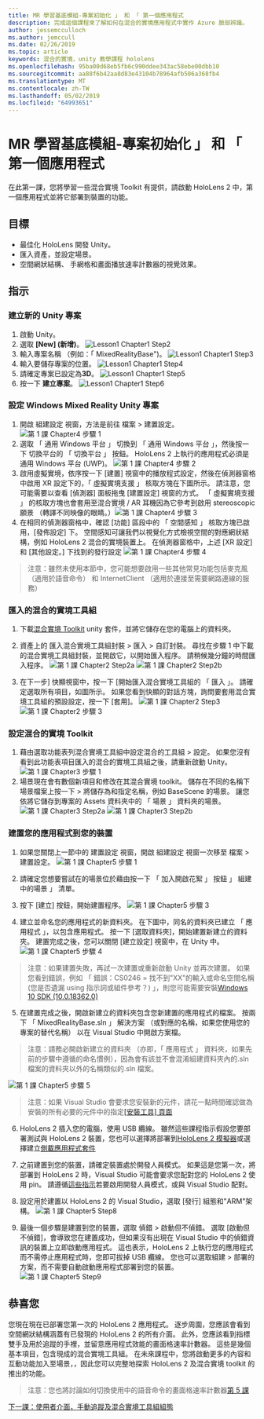 ```yaml
---
title: MR 學習基底模組-專案初始化 」 和 「 第一個應用程式
description: 完成這個課程來了解如何在混合的實境應用程式中實作 Azure 臉部辨識。
author: jessemcculloch
ms.author: jemccull
ms.date: 02/26/2019
ms.topic: article
keywords: 混合的實境，unity 教學課程 hololens
ms.openlocfilehash: 95ba00d68eb5fb6c990ddee343ac58ebe00dbb10
ms.sourcegitcommit: aa88f6b42aa8d83e43104b78964afb506a368fb4
ms.translationtype: MT
ms.contentlocale: zh-TW
ms.lasthandoff: 05/02/2019
ms.locfileid: "64993651"
---
```

# <a name="mr-learning-base-module---project-initialization-and-first-application"></a>MR 學習基底模組-專案初始化 」 和 「 第一個應用程式

在此第一課，您將學習一些混合實境 Toolkit 有提供，請啟動 HoloLens 2 中，第一個應用程式並將它部署到裝置的功能。

## <a name="objectives"></a>目標

* 最佳化 HoloLens 開發 Unity。
* 匯入資產，並設定場景。
* 空間網狀結構、 手網格和畫面播放速率計數器的視覺效果。

## <a name="instructions"></a>指示

### <a name="create-new-unity-project"></a>建立新的 Unity 專案

1. 啟動 Unity。
2. 選取 **\[New\] (新增)**。
![Lesson1 Chapter1 Step2](images/Lesson1Chapter1Step2.JPG)
3. 輸入專案名稱 （例如：「 MixedRealityBase")。
![Lesson1 Chapter1 Step3](images/Lesson1Chapter1Step3.JPG)
4. 輸入要儲存專案的位置。
![Lesson1 Chapter1 Step4](images/Lesson1Chapter1Step4.JPG)
5. 請確定專案已設定為**3D**。
![Lesson1 Chapter1 Step5](images/Lesson1Chapter1Step5.JPG)
6. 按一下 **建立專案**。
![Lesson1 Chapter1 Step6](images/Lesson1Chapter1Step6.JPG)

### <a name="configure-the-unity-project-for-windows-mixed-reality"></a>設定 Windows Mixed Reality Unity 專案

1. 開啟 組建設定 視窗，方法是前往 檔案 > 建置設定。
![第 1 課 Chapter4 步驟 1](images/Lesson1Chapter4Step1.JPG)
2. 選取 「 通用 Windows 平台 」 切換到 「 通用 Windows 平台 」，然後按一下 切換平台的 「 切換平台 」 按鈕。 HoloLens 2 上執行的應用程式必須是通用 Windows 平台 (UWP)。
![第 1 課 Chapter4 步驟 2](images/Lesson1Chapter4Step2.JPG)
3. 啟用虛擬實境，依序按一下 [建置] 視窗中的播放程式設定，然後在偵測器窗格中啟用 XR 設定下的，「 虛擬實境支援 」 核取方塊在下圖所示。 請注意，您可能需要以查看 [偵測器] 面板拖曳 [建置設定] 視窗的方式。 「 虛擬實境支援 」 的核取方塊也會套用至混合實境 / AR 耳機因為它參考到啟用 stereoscopic 願景 （轉譯不同映像的眼睛。）![第 1 課 Chapter4 步驟 3](images/Lesson1Chapter4Step3.JPG)
4. 在相同的偵測器窗格中，確認 [功能] 區段中的 「 空間感知 」 核取方塊已啟用，[發佈設定] 下。 空間感知可讓我們以視覺化方式檢視空間的對應網狀結構，例如 HoloLens 2 混合的實境裝置上。 在偵測器窗格中，上述 [XR 設定] 和 [其他設定。] 下找到的發行設定
![第 1 課 Chapter4 步驟 4](images/Lesson1Chapter4Step4.JPG)

> 注意：雖然未使用本節中，您可能想要啟用一些其他常見功能包括麥克風 （適用於語音命令） 和 InternetClient （適用於連接至需要網路連線的服務）

### <a name="import-the-mixed-reality-toolkit"></a>匯入的混合的實境工具組

1. 下載[混合實境 Toolkit](https://github.com/Microsoft/MixedRealityToolkit-Unity/releases/download/v2.0.0-RC1/Microsoft.MixedReality.Toolkit.Unity.Foundation-v2.0.0-RC1.unitypackage) unity 套件，並將它儲存在您的電腦上的資料夾。

2. 資產上的 匯入混合實境工具組封裝 > 匯入 > 自訂封裝。 尋找在步驟 1 中下載的混合實境工具組封裝，並開啟它，以開始匯入程序。 請稍候幾分鐘的時間匯入程序。
    ![第 1 課 Chapter2 Step2a](images/Lesson1Chapter2Step2a.JPG) ![第 1 課 Chapter2 Step2b](images/Lesson1Chapter2Step2b.JPG)

3. 在下一步] 快顯視窗中，按一下 [開始匯入混合實境工具組的 「 匯入 」。 請確定選取所有項目，如圖所示。 如果您看到快顯的對話方塊，詢問要套用混合實境工具組的預設設定，按一下 [套用]。
    ![第 1 課 Chapter2 Step3](images/Lesson1Chapter2Step3.JPG) ![第 1 課 Chapter2 步驟 3](images/Lesson1Chapter2Step3b.JPG)

### <a name="configure-the-mixed-reality-toolkit"></a>設定混合的實境 Toolkit

1. 藉由選取功能表列混合實境工具組中設定混合的工具組 > 設定。 如果您沒有看到此功能表項目匯入的混合的實境工具組之後，請重新啟動 Unity。
![第 1 課 Chapter3 步驟 1](images/Lesson1Chapter3Step1.JPG)
2. 場景現在會有數個新項目和修改在其混合實境 toolkit。 儲存在不同的名稱下場景檔案上按一下 > 將儲存為和指定名稱，例如 BaseScene 的場景。 讓您依將它儲存到專案的 Assets 資料夾中的 「 場景 」 資料夾的場景。
![第 1 課 Chapter3 Step2a](images/Lesson1Chapter3Step2a.JPG)
![第 1 課 Chapter3 Step2b](images/Lesson1Chapter3Step2b.JPG)

### <a name="build-your-application-to-your-device"></a>建置您的應用程式到您的裝置

1. 如果您關閉上一節中的 建置設定 視窗，開啟 組建設定 視窗一次移至 檔案 > 建置設定。
    ![第 1 課 Chapter5 步驟 1](images/Lesson1Chapter5Step1.JPG)

2. 請確定您想要嘗試在的場景位於藉由按一下 「 加入開啟花絮 」 按鈕 」 組建中的場景 」 清單。

3. 按下 [建立] 按鈕，開始建置程序。
    ![第 1 課 Chapter5 步驟 3](images/Lesson1Chapter5Step3.JPG)

4. 建立並命名您的應用程式的新資料夾。 在下圖中，同名的資料夾已建立 「 應用程式 」，以包含應用程式。 按一下 [選取資料夾]，開始建置新建立的資料夾。 建置完成之後，您可以關閉 [建立設定] 視窗中，在 Unity 中。 
    ![第 1 課 Chapter5 步驟 4](images/Lesson1Chapter5Step4.JPG)

  > 注意：如果建置失敗，再試一次建置或重新啟動 Unity 並再次建置。 如果您看到錯誤，例如 「 錯誤：CS0246 = 找不到"XX"的輸入或命名空間名稱 (您是否遺漏 using 指示詞或組件參考？) 」，則您可能需要安裝[Windows 10 SDK (10.0.18362.0)](<https://developer.microsoft.com/en-us/windows/downloads/windows-10-sdk>)
  >

5. 在建置完成之後，開啟新建立的資料夾包含您新建置的應用程式的檔案。 按兩下 「 MixedRealityBase.sln 」 解決方案 （或對應的名稱，如果您使用您的專案的替代名稱） 以在 Visual Studio 中開啟方案檔。

  > 注意：請務必開啟新建立的資料夾 （亦即，「 應用程式 」 資料夾，如果先前的步驟中遵循的命名慣例），因為會有該並不會混淆組建資料夾內的.sln 檔案的資料夾以外的名稱類似的.sln 檔案。 

![第 1 課 Chapter5 步驟 5](images/Lesson1Chapter5Step5.JPG)

  > 注意：如果 Visual Studio 會要求您安裝新的元件，請花一點時間確認做為安裝的所有必要的元件中的指定[[安裝工具] 頁面](install-the-tools.md)

6. HoloLens 2 插入您的電腦，使用 USB 纜線。 雖然這些課程指示假設您要部署測試與 HoloLens 2 裝置，您也可以選擇將部署到[HoloLens 2 模擬器](using-the-hololens-emulator.md)或選擇建立[側載應用程式套件](<https://docs.microsoft.com/en-us/windows/uwp/packaging/packaging-uwp-apps>)

7. 之前建置到您的裝置，請確定裝置處於開發人員模式。 如果這是您第一次，將部署到 HoloLens 2 時，Visual Studio 可能會要求您配對您的 HoloLens 2 使用 pin。 請遵循[這些指示](https://docs.microsoft.com/en-us/windows/mixed-reality/using-visual-studio)若要啟用開發人員模式，或與 Visual Studio 配對。

8. 設定用於建置以 HoloLens 2 的 Visual Studio，選取 [發行] 組態和"ARM"架構。
    ![第 1 課 Chapter5 Step8](images/Lesson1Chapter5Step8.JPG)

9. 最後一個步驟是建置到您的裝置，選取 偵錯 > 啟動但不偵錯。 選取 [啟動但不偵錯]，會導致您在建置成功，但如果沒有出現在 Visual Studio 中的偵錯資訊的裝置上立即啟動應用程式。 這也表示，HoloLens 2 上執行您的應用程式而不需停止應用程式時，您即可拔掉 USB 纜線。 您也可以選取組建 > 部署的方案，而不需要自動啟動應用程式部署到您的裝置。
    ![第 1 課 Chapter5 Step9](images/Lesson1Chapter5Step9.JPG)

## <a name="congratulations"></a>恭喜您

您現在現在已部署您第一次的 HoloLens 2 應用程式。 逐步周圍，您應該會看到空間網狀結構涵蓋有已發現的 HoloLens 2 的所有介面。 此外，您應該看到指標雙手及用於追蹤的手裡，並留意應用程式效能的畫面格速率計數器。 這些是幾個基本項目，包含現成的混合實境工具組。 在未來課程中，您將啟動更多的內容和互動功能加入至場景，，因此您可以完整地探索 HoloLens 2 及混合實境 toolkit 的推出的功能。

>注意：您也將討論如何切換使用中的語音命令的畫面格速率計數器[第 5 課](mrlearning-base-ch5.md)

[下一課：使用者介面，手動追蹤及混合實境工具組組態](mrlearning-base-ch2.md)
